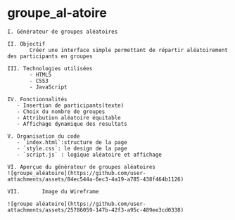 # groupe_al-atoire
                                            
    I. Générateur de groupes aléatoires
    
    II. Objectif
           Créer une interface simple permettant de répartir aléatoirement des participants en groupes
           
    III. Technologies utilisées
           - HTML5
           - CSS3
           - JavaScript
           
    IV. Fonctionnalités
       - Insertion de participants(texte)
       - Choix du nombre de groupes
       - Attribution aléatoire équitable
       - Affichage dynamique des resultats
       
    V. Organisation du code
       - `index.html`:structure de la page
       - `style.css`: le design de la page
       - `script.js` : logique aléatoire et affichage
       
    VI. Aperçue du générateur de groupes aléatoires
    ![groupe_aléatoire](https://github.com/user-attachments/assets/84ec544a-6ec3-4a19-a785-438f464b1126)
    
    VII.       Image du Wireframe

    ![groupe aléatoire](https://github.com/user-attachments/assets/25786059-147b-42f3-a95c-489ee3cd0338)
